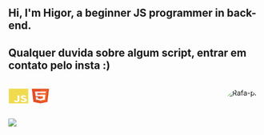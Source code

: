 ## Hi, I'm Higor, a beginner JS programmer in back-end.
## Qualquer duvida sobre algum script, entrar em contato pelo insta :)

<div style="display: inline_block"><br>
  <img align="center" alt="Rafa-Js" height="30" width="40" src="https://raw.githubusercontent.com/devicons/devicon/master/icons/javascript/javascript-plain.svg">
  <img align="center" alt="Rafa-HTML" height="30" width="40" src="https://raw.githubusercontent.com/devicons/devicon/master/icons/html5/html5-original.svg">
  <img align="right" alt="Rafa-pic" height="150" style="border-radius:50px;" src="https://i.pinimg.com/564x/8e/41/d5/8e41d532d71da1352800c9b32d639eaf.jpg">
</div>
  
  ##
 
<div> 
  <a href="https://www.youtube.com/@darkjs3185" target="_blank"><img src="https://img.shields.io/badge/YouTube-FF0000?style=for-the-badge&logo=youtube&logoColor=white" target="_blank"></a>
 </a>
  
</div>
